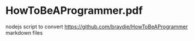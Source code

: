 # HowToBeAProgrammer.pdf
nodejs script to convert https://github.com/braydie/HowToBeAProgrammer markdown files
